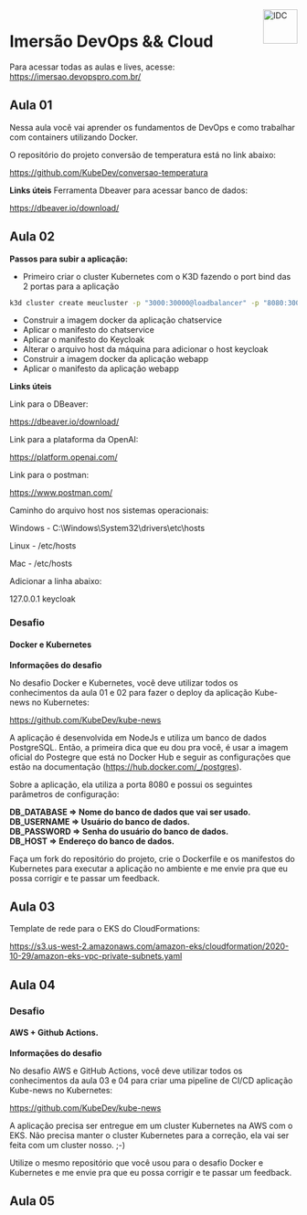 <a href="https://imersao.devopspro.com.br">
   <img src="./logo.png" alt="IDC" title="Imersão DevOps && Cloud" align="right" height="60" />
</a>

# Imersão DevOps && Cloud

Para acessar todas as aulas e lives, acesse: https://imersao.devopspro.com.br/

## Aula 01
Nessa aula você vai aprender os fundamentos de DevOps e como trabalhar com containers utilizando Docker.

O repositório do projeto conversão de temperatura está no link abaixo:

https://github.com/KubeDev/conversao-temperatura

**Links úteis**
Ferramenta Dbeaver para acessar banco de dados:

https://dbeaver.io/download/

## Aula 02
**Passos para subir a aplicação:**
- Primeiro criar o cluster Kubernetes com o K3D fazendo o port bind das 2 portas para a aplicação
``` bash
k3d cluster create meucluster -p "3000:30000@loadbalancer" -p "8080:30001@loadbalancer"
```
- Construir a imagem docker da aplicação chatservice
- Aplicar o manifesto do chatservice
- Aplicar o manifesto do Keycloak 
- Alterar o arquivo host da máquina para adicionar o host keycloak 
- Construir a imagem docker da aplicação webapp
- Aplicar o manifesto da aplicação webapp

**Links úteis**

Link para o DBeaver:

https://dbeaver.io/download/

Link para a plataforma da OpenAI:

https://platform.openai.com/

Link para o postman:

https://www.postman.com/

Caminho do arquivo host nos sistemas operacionais:

Windows - C:\Windows\System32\drivers\etc\hosts

Linux - /etc/hosts

Mac - /etc/hosts

Adicionar a linha abaixo:

127.0.0.1       keycloak

### Desafio
#### Docker e Kubernetes
**Informações do desafio**

No desafio Docker e Kubernetes, você deve utilizar todos os conhecimentos da aula 01 e 02 para fazer o deploy da aplicação Kube-news no Kubernetes:

https://github.com/KubeDev/kube-news

A aplicação é desenvolvida em NodeJs e utiliza um banco de dados PostgreSQL. Então, a primeira dica que eu dou pra você, é usar a imagem oficial do Postegre que está no Docker Hub e seguir as configurações que estão na documentação (https://hub.docker.com/_/postgres).

Sobre a aplicação, ela utiliza a porta 8080 e possui os seguintes parâmetros de configuração:

**DB_DATABASE => Nome do banco de dados que vai ser usado.**  
**DB_USERNAME => Usuário do banco de dados.**  
**DB_PASSWORD => Senha do usuário do banco de dados.**  
**DB_HOST => Endereço do banco de dados.**  

Faça um fork do repositório do projeto, crie o Dockerfile e os manifestos do Kubernetes para executar a aplicação no ambiente e me envie pra que eu possa corrigir e te passar um feedback.


## Aula 03

Template de rede para o EKS do CloudFormations:

https://s3.us-west-2.amazonaws.com/amazon-eks/cloudformation/2020-10-29/amazon-eks-vpc-private-subnets.yaml

## Aula 04

### Desafio
#### AWS + Github Actions.
**Informações do desafio**

No desafio AWS e GitHub Actions, você deve utilizar todos os conhecimentos da aula 03 e 04 para criar uma pipeline de CI/CD aplicação Kube-news no Kubernetes:

https://github.com/KubeDev/kube-news

A aplicação precisa ser entregue em um cluster Kubernetes na AWS com o EKS. Não precisa manter o cluster Kubernetes para a correção, ela vai ser feita com um cluster nosso. ;-)

Utilize o mesmo repositório que você usou para o desafio Docker e Kubernetes e me envie pra que eu possa corrigir e te passar um feedback.


## Aula 05
